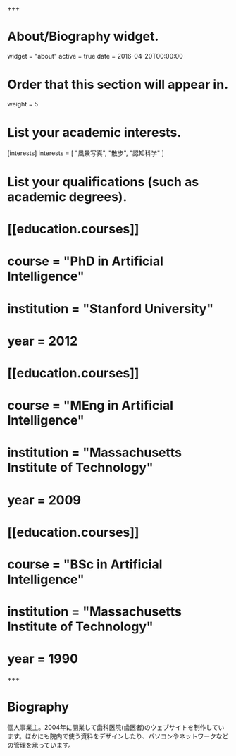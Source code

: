+++
# About/Biography widget.
widget = "about"
active = true
date = 2016-04-20T00:00:00

# Order that this section will appear in.
weight = 5

# List your academic interests.
[interests]
  interests = [
    "風景写真",
    "散歩",
    "認知科学"
  ]

# List your qualifications (such as academic degrees).
# [[education.courses]]
  # course = "PhD in Artificial Intelligence"
  # institution = "Stanford University"
  # year = 2012

# [[education.courses]]
  # course = "MEng in Artificial Intelligence"
  # institution = "Massachusetts Institute of Technology"
  # year = 2009

# [[education.courses]]
  # course = "BSc in Artificial Intelligence"
  # institution = "Massachusetts Institute of Technology"
  # year = 1990
 
+++

# Biography

個人事業主。2004年に開業して歯科医院(歯医者)のウェブサイトを制作しています。ほかにも院内で使う資料をデザインしたり、パソコンやネットワークなどの管理を承っています。
